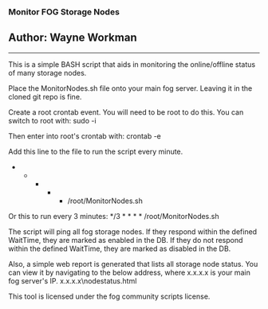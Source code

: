 ### Monitor FOG Storage Nodes
## Author: Wayne Workman

---

This is a simple BASH script that aids in monitoring the online/offline status of many storage nodes.


Place the MonitorNodes.sh file onto your main fog server.
Leaving it in the cloned git repo is fine.


Create a root crontab event. You will need to be root to do this.
You can switch to root with:
sudo -i

Then enter into root's crontab with:
crontab -e


Add this line to the file to run the script every minute.
* * * * * /root/MonitorNodes.sh

Or this to run every 3 minutes:
*/3 * * * * /root/MonitorNodes.sh

The script will ping all fog storage nodes.
If they respond within the defined WaitTime, they are marked as enabled in the DB.
If they do not respond within the defined WaitTime, they are marked as disabled in the DB.

Also, a simple web report is generated that lists all storage node status.
You can view it by navigating to the below address, where x.x.x.x is your main fog server's IP.
x.x.x.x\nodestatus.html

This tool is licensed under the fog community scripts license.

